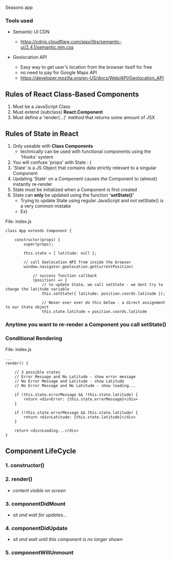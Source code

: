 Seasons app

### Tools used

- Semantic UI CDN
    - https://cdnjs.cloudflare.com/ajax/libs/semantic-ui/2.4.1/semantic.min.css

- Geolocation API
    - Easy way to get user's location from the browser itself for free
    - no need to pay for Google Maps API
    - https://developer.mozilla.org/en-US/docs/Web/API/Geolocation_API

## Rules of React Class-Based Components
1. Must be a JavaScript Class
2. Must extend (subclass) **React.Component**
3. Must define a 'render(...)' method that returns some amount of JSX

## Rules of State in React
1. Only useable with **Class Components**
   - technically can be used with functional components using the 'Hooks' system
2. You will confuse 'props' with State : (
3. 'State' is a JS Object that contains data strictly relevant to a singular Component
4. Updating 'State' on a Component causes the Component to (almost) instantly re-render
5. State must be initialized when a Component is first created
6. State can **only** be updated using the function **'setState()'**
    - Trying to update State using regular JavaScript and not setState() is a very common mistake
    - Ex)

File: index.js

    class App extends Component {

        constructor(props) {
            super(props);

            this.state = { latitude: null };

            // call Geolocation API from inside the browser
            window.navigator.geolocation.getCurrentPosition(

                // success function callback
                (position) => {
                    // to update State, we call setState - we dont try to change the latitude variable
                    this.setState({ latitude: position.coords.latitude });

                    // Never ever ever do this below - a direct assignment to our State object
                    this.state.latitude = position.coords.latitude


### Anytime you want to re-render a Component you call setState()

### Conditional Rendering

File: index.js

    ...
    render() {

        // 3 possible states
        // Error Message and No Latitude - show error message
        // No Error Message and Latitude - show Latitude
        // No Error Message and No Latitude - show loading...

        if (this.state.errorMessage && !this.state.latitude) {
            return <div>Error: {this.state.errorMessage}</div>
        }

        if (!this.state.errorMessage && this.state.latitude) {
            return <div>Latitude: {this.state.latitude}</div>
        }

        return <div>Loading...</div>
    }

## Component LifeCycle

### 1. constructor()
### 2. render()
   - *content visible on screen*
### 3. componentDidMount
   - *sit and wait for updates...*
### 4. componentDidUpdate
   - *sit and wait until this component is no longer shown*
### 5. componentWillUnmount